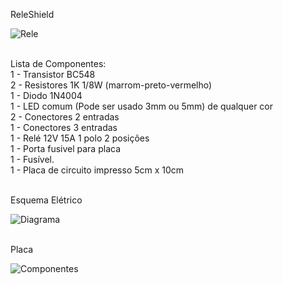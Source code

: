 ReleShield

![Rele](http://1.bp.blogspot.com/-Xa5IqeFlp8I/TuZ844cVBtI/AAAAAAAAAEU/-HnkFOonhlM/s400/DSCF4195.JPG)

<br>Lista de Componentes:
<br>1 - Transistor BC548
<br>2 - Resistores 1K  1/8W (marrom-preto-vermelho)
<br>1 - Diodo 1N4004
<br>1 - LED comum (Pode ser usado 3mm ou 5mm) de qualquer cor
<br>2 - Conectores 2 entradas
<br>1 - Conectores 3 entradas
<br>1 - Relé 12V 15A 1 polo 2 posições
<br>1 - Porta fusivel para placa
<br>1 - Fusível.
<br>1 - Placa de circuito impresso 5cm x 10cm

<br>Esquema Elétrico

![Diagrama](http://1.bp.blogspot.com/-y5EJEbweyho/TuZ8qSIKj3I/AAAAAAAAAEE/mTqmeN-fP28/s640/EsquemaEletrico.png)

<br>Placa

![Componentes](http://3.bp.blogspot.com/-g0J06NwEfzQ/TuZ8vIuSLrI/AAAAAAAAAEM/_w5SAIGl4R4/s400/PlacaComComponentes.png)
